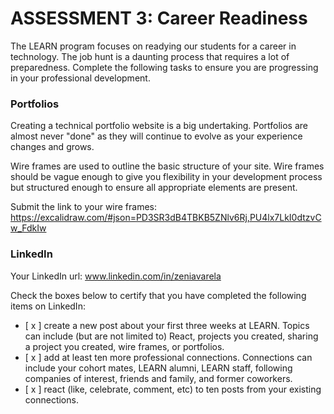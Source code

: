 # ASSESSMENT 3: Career Readiness

The LEARN program focuses on readying our students for a career in technology. The job hunt is a daunting process that requires a lot of preparedness. Complete the following tasks to ensure you are progressing in your professional development.

### Portfolios

Creating a technical portfolio website is a big undertaking. Portfolios are almost never "done" as they will continue to evolve as your experience changes and grows.

Wire frames are used to outline the basic structure of your site. Wire frames should be vague enough to give you flexibility in your development process but structured enough to ensure all appropriate elements are present. 

Submit the link to your wire frames:
https://excalidraw.com/#json=PD3SR3dB4TBKB5ZNlv6Rj,PU4lx7LkI0dtzvCw_FdkIw


### LinkedIn

Your LinkedIn url: 
www.linkedin.com/in/zeniavarela

Check the boxes below to certify that you have completed the following items on LinkedIn:

- [ x ] create a new post about your first three weeks at LEARN. Topics can include (but are not limited to) React, projects you created, sharing a project you created, wire frames, or portfolios.
- [ x ] add at least ten more professional connections. Connections can include your cohort mates, LEARN alumni, LEARN staff, following companies of interest, friends and family, and former coworkers.
- [ x ] react (like, celebrate, comment, etc) to ten posts from your existing connections.
